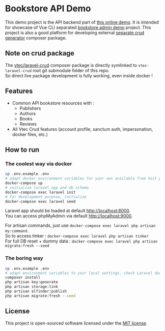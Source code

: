 # Bookstore API Demo

This demo project is the API backend part of [this online demo](https://vtec-bookstore-demo.okami101.io).
It is intended for showcase of Vue CLI separated [bookstore admin demo](../demo) project.
This project is also a good platform for developing external [separate crud generator](https://github.com/okami101/vtec-laravel-crud) composer package.

## Note on crud package

The [vtec/laravel-crud](https://github.com/okami101/vtec-laravel-crud) composer package is directly symlinked to `vtec-laravel-crud` root git submodule folder of this repo.  
So direct live package development is fully working, even inside docker !

## Features

* Common API bookstore resources with :
  * Publishers
  * Authors
  * Books
  * Reviews
* All Vtec Crud features (account profile, sanctum auth, impersonation, docker files, etc.)

## How to run

### The coolest way via docker

```bash
cp .env.example .env
# adapt docker environment variables for your own available free host port  
docker-compose up
# initialize laravel app and db schema
docker-compose exec laravel init
# for development purpose, initialize
docker-compose exec laravel seed
```

Laravel app should be loaded at default [http://localhost:8000](http://localhost:8000).  
You can access phpMyAdmin via default [http://localhost:9000](http://localhost:9000).

For artisan commands, just use `docker-compose exec laravel php artisan my:command`.  
So to access tinker : `docker-compose exec laravel php artisan tinker`  
For full DB reset + dummy data : `docker-compose exec laravel php artisan migrate:fresh --seed`

### The boring way

```bash
cp .env.example .env
# adapt environment variables to your local settings, check Laravel documentation
composer install
php artisan key:generate
php artisan storage:link
php artisan elfinder:publish
php artisan migrate:fresh --seed
```

## License

This project is open-sourced software licensed under the [MIT license](https://adr1enbe4udou1n.mit-license.org).
